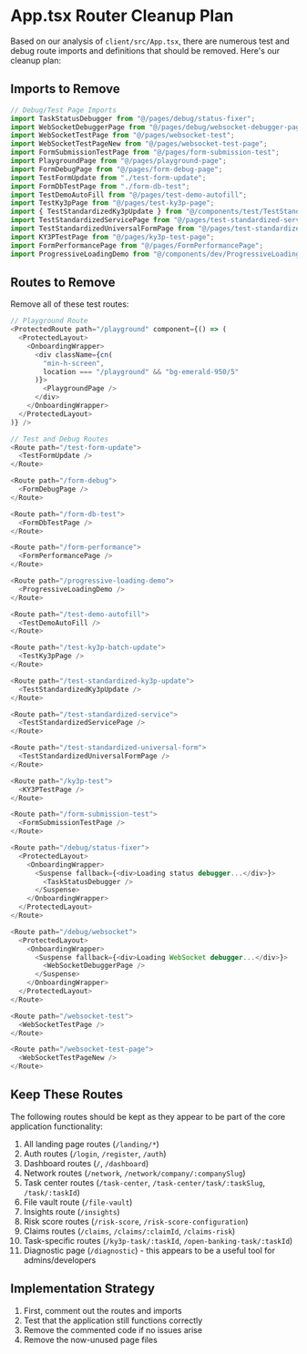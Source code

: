 # App.tsx Router Cleanup Plan

Based on our analysis of `client/src/App.tsx`, there are numerous test and debug route imports and definitions that should be removed. Here's our cleanup plan:

## Imports to Remove

```javascript
// Debug/Test Page Imports
import TaskStatusDebugger from "@/pages/debug/status-fixer";
import WebSocketDebuggerPage from "@/pages/debug/websocket-debugger-page";
import WebSocketTestPage from "@/pages/websocket-test";
import WebSocketTestPageNew from "@/pages/websocket-test-page";
import FormSubmissionTestPage from "@/pages/form-submission-test";
import PlaygroundPage from "@/pages/playground-page";
import FormDebugPage from "@/pages/form-debug-page";
import TestFormUpdate from "./test-form-update";
import FormDbTestPage from "./form-db-test";
import TestDemoAutoFill from "@/pages/test-demo-autofill";
import TestKy3pPage from "@/pages/test-ky3p-page";
import { TestStandardizedKy3pUpdate } from "@/components/test/TestStandardizedKy3pUpdate";
import TestStandardizedServicePage from "@/pages/test-standardized-service-page";
import TestStandardizedUniversalFormPage from "@/pages/test-standardized-universal-form";
import KY3PTestPage from "@/pages/ky3p-test-page";
import FormPerformancePage from "@/pages/FormPerformancePage";
import ProgressiveLoadingDemo from "@/components/dev/ProgressiveLoadingDemo";
```

## Routes to Remove

Remove all of these test routes:

```javascript
// Playground Route
<ProtectedRoute path="/playground" component={() => (
  <ProtectedLayout>
    <OnboardingWrapper>
      <div className={cn(
        "min-h-screen",
        location === "/playground" && "bg-emerald-950/5"
      )}>
        <PlaygroundPage />
      </div>
    </OnboardingWrapper>
  </ProtectedLayout>
)} />

// Test and Debug Routes
<Route path="/test-form-update">
  <TestFormUpdate />
</Route>

<Route path="/form-debug">
  <FormDebugPage />
</Route>

<Route path="/form-db-test">
  <FormDbTestPage />
</Route>

<Route path="/form-performance">
  <FormPerformancePage />
</Route>

<Route path="/progressive-loading-demo">
  <ProgressiveLoadingDemo />
</Route>

<Route path="/test-demo-autofill">
  <TestDemoAutoFill />
</Route>

<Route path="/test-ky3p-batch-update">
  <TestKy3pPage />
</Route>

<Route path="/test-standardized-ky3p-update">
  <TestStandardizedKy3pUpdate />
</Route>

<Route path="/test-standardized-service">
  <TestStandardizedServicePage />
</Route>

<Route path="/test-standardized-universal-form">
  <TestStandardizedUniversalFormPage />
</Route>

<Route path="/ky3p-test">
  <KY3PTestPage />
</Route>

<Route path="/form-submission-test">
  <FormSubmissionTestPage />
</Route>

<Route path="/debug/status-fixer">
  <ProtectedLayout>
    <OnboardingWrapper>
      <Suspense fallback={<div>Loading status debugger...</div>}>
        <TaskStatusDebugger />
      </Suspense>
    </OnboardingWrapper>
  </ProtectedLayout>
</Route>

<Route path="/debug/websocket">
  <ProtectedLayout>
    <OnboardingWrapper>
      <Suspense fallback={<div>Loading WebSocket debugger...</div>}>
        <WebSocketDebuggerPage />
      </Suspense>
    </OnboardingWrapper>
  </ProtectedLayout>
</Route>

<Route path="/websocket-test">
  <WebSocketTestPage />
</Route>

<Route path="/websocket-test-page">
  <WebSocketTestPageNew />
</Route>
```

## Keep These Routes

The following routes should be kept as they appear to be part of the core application functionality:

1. All landing page routes (`/landing/*`)
2. Auth routes (`/login`, `/register`, `/auth`)
3. Dashboard routes (`/`, `/dashboard`)
4. Network routes (`/network`, `/network/company/:companySlug`) 
5. Task center routes (`/task-center`, `/task-center/task/:taskSlug`, `/task/:taskId`)
6. File vault route (`/file-vault`)
7. Insights route (`/insights`)
8. Risk score routes (`/risk-score`, `/risk-score-configuration`)
9. Claims routes (`/claims`, `/claims/:claimId`, `/claims-risk`)
10. Task-specific routes (`/ky3p-task/:taskId`, `/open-banking-task/:taskId`)
11. Diagnostic page (`/diagnostic`) - this appears to be a useful tool for admins/developers

## Implementation Strategy

1. First, comment out the routes and imports
2. Test that the application still functions correctly
3. Remove the commented code if no issues arise
4. Remove the now-unused page files